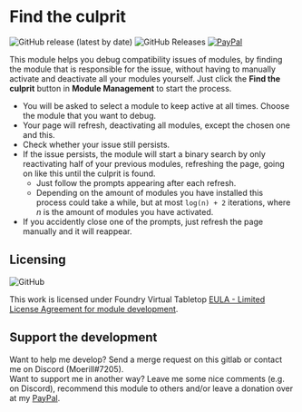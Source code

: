 # Find the culprit

<img alt="GitHub release (latest by date)" src="https://img.shields.io/github/v/release/Moerill/fvtt-find-the-culprit?style=for-the-badge"> <img alt="GitHub Releases" src="https://img.shields.io/github/downloads/moerill/fvtt-find-the-culprit/latest/total?style=for-the-badge">  [![PayPal](https://img.shields.io/badge/Donate-PayPal-blue?style=for-the-badge)](https://www.paypal.com/cgi-bin/webscr?cmd=_s-xclick&hosted_button_id=FYZ294SP2JBGS&source=url)

This module helps you debug compatibility issues of modules, by finding the module that is responsible for the issue, without having to manually activate and deactivate all your modules yourself. Just click the **Find the culprit** button in **Module Management** to start the process.  
* You will be asked to select a module to keep active at all times. Choose the module that you want to debug.  
* Your page will refresh, deactivating all modules, except the chosen one and this.
* Check whether your issue still persists.
* If the issue persists, the module will start a binary search by only reactivating half of your previous modules, refreshing the page, going on like this until the culprit is found. 
  * Just follow the prompts appearing after each refresh.
  * Depending on the amount of modules you have installed this process could take a while, but at most ``log(n) + 2`` iterations, where *n* is the amount of modules you have activated.
* If you accidently close one of the prompts, just refresh the page manually and it will reappear.

## Licensing
<img alt="GitHub" src="https://img.shields.io/github/license/moerill/fvtt-find-the-culprit?style=for-the-badge">

This work is licensed under Foundry Virtual Tabletop [EULA - Limited License Agreement for module development](https://foundryvtt.com/article/license/).

## Support the development
Want to help me develop? Send a merge request on this gitlab or contact me on Discord (Moerill#7205).  
Want to support me in another way? 
Leave me some nice comments (e.g. on Discord), recommend this module to others and/or leave a donation over at my [PayPal](https://www.paypal.com/cgi-bin/webscr?cmd=_s-xclick&hosted_button_id=FYZ294SP2JBGS&source=url).
